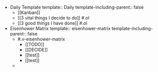 - Daily Template
  template:: Daily
  template-including-parent:: false
	- [[Kanban]]
	- [[3 vital things I decide to do]] #.ol
	- [[3 good things I have done]] #.ol
- Eisenhower Matrix
  template:: eisenhower-matrix
  template-including-parent:: false
	- #.v-eisenhower-matrix
		- [[TODO]]
		- [[DECIDE]]
		- [[test]]
		- [[test]]
	-